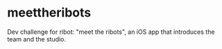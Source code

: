meettheribots
=============

Dev challenge for ribot: "meet the ribots", an iOS app that introduces the team and the studio.
